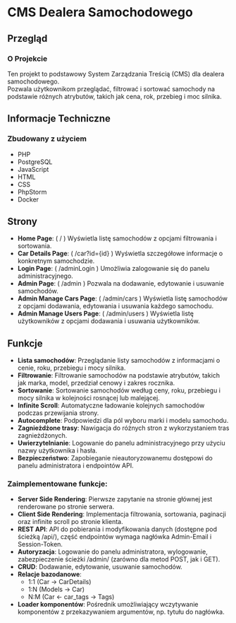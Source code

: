 # CMS Dealera Samochodowego

## Przegląd

### O Projekcie
Ten projekt to podstawowy System Zarządzania Treścią (CMS) dla dealera samochodowego.  
Pozwala użytkownikom przeglądać, filtrować i sortować samochody na podstawie różnych atrybutów, takich jak cena, rok, przebieg i moc silnika.

## Informacje Techniczne

### Zbudowany z użyciem
- PHP
- PostgreSQL
- JavaScript
- HTML
- CSS
- PhpStorm
- Docker

## Strony

- **Home Page**: ( / ) Wyświetla listę samochodów z opcjami filtrowania i sortowania.
- **Car Details Page**: ( /car?id={id} ) Wyświetla szczegółowe informacje o konkretnym samochodzie.
- **Login Page**: ( /adminLogin ) Umożliwia zalogowanie się do panelu administracyjnego.
- **Admin Page**: ( /admin ) Pozwala na dodawanie, edytowanie i usuwanie samochodów.
- **Admin Manage Cars Page**: ( /admin/cars ) Wyświetla listę samochodów z opcjami dodawania, edytowania i usuwania każdego samochodu.
- **Admin Manage Users Page**: ( /admin/users ) Wyświetla listę użytkowników z opcjami dodawania i usuwania użytkowników.

## Funkcje

- **Lista samochodów**: Przeglądanie listy samochodów z informacjami o cenie, roku, przebiegu i mocy silnika.
- **Filtrowanie**: Filtrowanie samochodów na podstawie atrybutów, takich jak marka, model, przedział cenowy i zakres rocznika.
- **Sortowanie**: Sortowanie samochodów według ceny, roku, przebiegu i mocy silnika w kolejności rosnącej lub malejącej.
- **Infinite Scroll**: Automatyczne ładowanie kolejnych samochodów podczas przewijania strony.
- **Autocomplete**: Podpowiedzi dla pól wyboru marki i modelu samochodu.
- **Zagnieżdżone trasy**: Nawigacja do różnych stron z wykorzystaniem tras zagnieżdżonych.
- **Uwierzytelnianie**: Logowanie do panelu administracyjnego przy użyciu nazwy użytkownika i hasła.
- **Bezpieczeństwo**: Zapobieganie nieautoryzowanemu dostępowi do panelu administratora i endpointów API.

### Zaimplementowane funkcje:
- **Server Side Rendering**: Pierwsze zapytanie na stronie głównej jest renderowane po stronie serwera.
- **Client Side Rendering**: Implementacja filtrowania, sortowania, paginacji oraz infinite scroll po stronie klienta.
- **REST API**: API do pobierania i modyfikowania danych (dostępne pod ścieżką /api/), część endpointów wymaga nagłówka Admin-Email i Session-Token.
- **Autoryzacja**: Logowanie do panelu administratora, wylogowanie, zabezpieczenie ścieżki /admin/ (zarówno dla metod POST, jak i GET).
- **CRUD**: Dodawanie, edytowanie, usuwanie samochodów.
- **Relacje bazodanowe**:
    - 1:1 (Car -> CarDetails)
    - 1:N (Models -> Car)
    - N:M (Car <- car_tags -> Tags)
- **Loader komponentów**: Pośrednik umożliwiający wczytywanie komponentów z przekazywaniem argumentów, np. tytułu do nagłówka.  